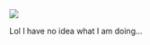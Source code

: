 <img src="https://raw.githubusercontent.com/slmagus/master/examples/examples.png">

Lol I have no idea what I am doing...